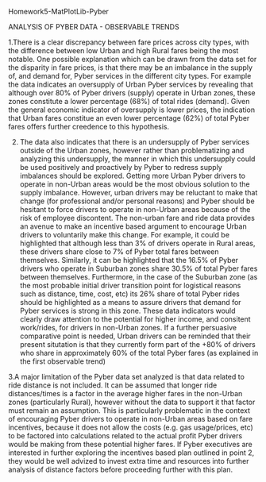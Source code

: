 Homework5-MatPlotLib-Pyber

ANALYSIS OF PYBER DATA - OBSERVABLE TRENDS

1.There is a clear discrepancy between fare prices across city types, with the difference between low Urban and high Rural fares being the most notable. One possible explanation which can be drawn from the data set for the disparity in fare prices, is that there may be an imbalance in the supply of, and demand for, Pyber services in the different city types. For example the data indicates an oversupply of Urban Pyber services by revealing that although over 80% of Pyber drivers (supply) operate in Urban zones, these zones constitute a lower percentage (68%) of total rides (demand). Given the general economic indicator of oversupply is lower prices, the indication that Urban fares constitue an even lower percentage (62%) of total Pyber fares offers further creedence to this hypothesis.

2. The data also indicates that there is an undersupply of Pyber services outside of the Urban zones, however rather than problematizing and analyzing this undersupply, the manner in which this undersupply could be used positively and proactively by Pyber to redress supply imbalances should be explored. Getting more Urban Pyber drivers to operate in non-Urban areas would be the most obvious solution to the supply imbalance. However, urban drivers may be reluctant to make that change (for professional and/or personal reasons) and Pyber should be hesitant to force drivers to operate in non-Urban areas because of the risk of employee discontent. The non-urban fare and ride data provides an avenue to make an incentive based argument to encourage Urban drivers to voluntarily make this change. For example, it could be highlighted that although less than 3% of drivers operate in Rural areas, these drivers share close to 7% of Pyber total fares between themselves. Similarly, it can be highlighted that the 16.5% of Pyber drivers who operate in Suburban zones share 30.5% of total Pyber fares between themselves. Furthermore, in the case of the Suburban zone (as the most probable initial driver transition point for logistical reasons such as distance, time, cost, etc) its 26% share of total Pyber rides should be highlighted as a means to assure drivers that demand for Pyber services is strong in this zone. These data indicators would clearly draw attention to the potential for higher income, and consitent work/rides, for drivers in non-Urban zones. If a further persuasive comparative point is needed, Urban drivers can be reminded that their present situtation is that they currently form part of the +80% of drivers who share in approximately 60% of the total Pyber fares (as explained in the first observable trend)

3.A major limitation of the Pyber data set analyzed is that data related to ride distance is not included. It can be assumed that longer ride distances/times is a factor in the average higher fares in the non-Urban zones (particularly Rural), however without the data to support it that factor must remain an assumption. This is particularly problematic in the context of encouraging Pyber drivers to operate in non-Urban areas based on fare incentives, because it does not allow the costs (e.g. gas usage/prices, etc) to be factored into calculations related to the actual profit Pyber drivers would be making from these potential higher fares. If Pyber executives are interested in further exploring the incentives based plan outlined in point 2, they would be well advized to invest extra time and resources into further analysis of distance factors before proceeding further with this plan.
